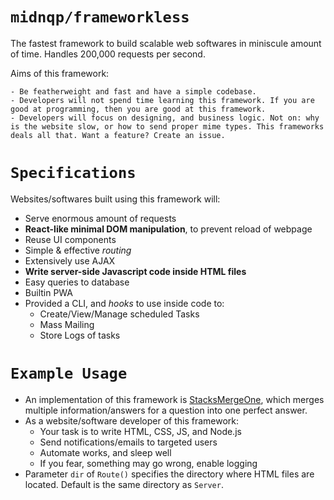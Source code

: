 # `midnqp/frameworkless`
The fastest framework to build scalable web softwares in miniscule amount of time. Handles 200,000 requests per second.

Aims of this framework:

	- Be featherweight and fast and have a simple codebase.
	- Developers will not spend time learning this framework. If you are good at programming, then you are good at this framework.
	- Developers will focus on designing, and business logic. Not on: why is the website slow, or how to send proper mime types. This frameworks deals all that. Want a feature? Create an issue.




# `Specifications`
Websites/softwares built using this framework will:
- Serve enormous amount of requests
- __React-like minimal DOM manipulation__, to prevent reload of webpage
- Reuse UI components
- Simple & effective _routing_
- Extensively use AJAX
- __Write server-side Javascript code inside HTML files__
- Easy queries to database
- Builtin PWA
- Provided a CLI, and _hooks_ to use inside code to:
  - Create/View/Manage scheduled Tasks
  - Mass Mailing
  - Store Logs of tasks




# `Example Usage`
- An implementation of this framework is [StacksMergeOne](https://github.com/midnqp/StacksMergeOne), which merges multiple information/answers for a question into one perfect answer.
- As a website/software developer of this framework:
	- Your task is to write HTML, CSS, JS, and Node.js
	- Send notifications/emails to targeted users
	- Automate works, and sleep well
	- If you fear, something may go wrong, enable logging
- Parameter `dir` of `Route()` specifies the directory where HTML files are located. Default is the same directory as `Server`.

